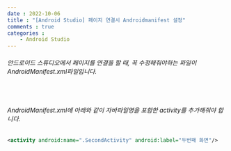 ```yaml
---
date : 2022-10-06
title : "[Android Studio] 페이지 연결시 Androidmanifest 설정"
comments : true
categories :
    - Android Studio
---
```


###### 안드로이드 스튜디오에서 페이지를 연결을 할 때, 꼭 수정해줘야하는 파일이 AndroidManifest.xml파일입니다.

<br>

###### AndroidManifest.xml에 아래와 같이 자바파일명을 포함한 activity를 추가해줘야 합니다.

```xml
<activity android:name=".SecondActivity" android:label="두번째 화면"/>
```